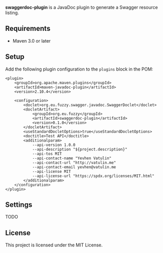 **swaggerdoc-plugin** is a JavaDoc plugin to generate a Swagger resource listing.

## Requirements

* Maven 3.0 or later

## Setup

Add the following plugin configuration to the `plugins` block in the POM:
```
<plugin>
    <groupId>org.apache.maven.plugins</groupId>
    <artifactId>maven-javadoc-plugin</artifactId>
    <version>2.10.4</version>

    <configuration>
        <doclet>org.eu.fuzzy.swagger.javadoc.SwaggerDoclet</doclet>
        <docletArtifact>
            <groupId>org.eu.fuzzy</groupId>
            <artifactId>swaggerdoc-plugin</artifactId>
            <version>0.1.0</version>
        </docletArtifact>
        <useStandardDocletOptions>true</useStandardDocletOptions>
        <doctitle>Test API</doctitle>
        <additionalparam>
            --api-version 1.0.0
            --api-description "${project.description}"
            --api-tos MIT
            --api-contact-name "Yevhen Vatulin"
            --api-contact-url "http://vatulin.me"
            --api-contact-email yevhen@vatulin.me
            --api-license MIT
            --api-license-url "https://spdx.org/licenses/MIT.html"
        </additionalparam>
    </configuration>
</plugin>
```

## Settings

TODO

## License

This project is licensed under the MIT License.

